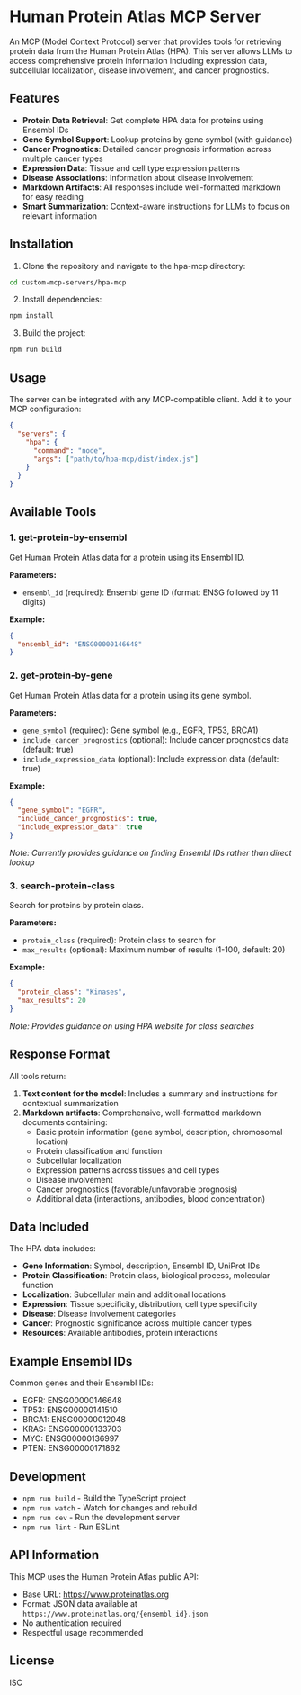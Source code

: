 # Human Protein Atlas MCP Server

An MCP (Model Context Protocol) server that provides tools for retrieving protein data from the Human Protein Atlas (HPA). This server allows LLMs to access comprehensive protein information including expression data, subcellular localization, disease involvement, and cancer prognostics.

## Features

- **Protein Data Retrieval**: Get complete HPA data for proteins using Ensembl IDs
- **Gene Symbol Support**: Lookup proteins by gene symbol (with guidance)
- **Cancer Prognostics**: Detailed cancer prognosis information across multiple cancer types
- **Expression Data**: Tissue and cell type expression patterns
- **Disease Associations**: Information about disease involvement
- **Markdown Artifacts**: All responses include well-formatted markdown for easy reading
- **Smart Summarization**: Context-aware instructions for LLMs to focus on relevant information

## Installation

1. Clone the repository and navigate to the hpa-mcp directory:
```bash
cd custom-mcp-servers/hpa-mcp
```

2. Install dependencies:
```bash
npm install
```

3. Build the project:
```bash
npm run build
```

## Usage

The server can be integrated with any MCP-compatible client. Add it to your MCP configuration:

```json
{
  "servers": {
    "hpa": {
      "command": "node",
      "args": ["path/to/hpa-mcp/dist/index.js"]
    }
  }
}
```

## Available Tools

### 1. get-protein-by-ensembl
Get Human Protein Atlas data for a protein using its Ensembl ID.

**Parameters:**
- `ensembl_id` (required): Ensembl gene ID (format: ENSG followed by 11 digits)

**Example:**
```json
{
  "ensembl_id": "ENSG00000146648"
}
```

### 2. get-protein-by-gene
Get Human Protein Atlas data for a protein using its gene symbol.

**Parameters:**
- `gene_symbol` (required): Gene symbol (e.g., EGFR, TP53, BRCA1)
- `include_cancer_prognostics` (optional): Include cancer prognostics data (default: true)
- `include_expression_data` (optional): Include expression data (default: true)

**Example:**
```json
{
  "gene_symbol": "EGFR",
  "include_cancer_prognostics": true,
  "include_expression_data": true
}
```

*Note: Currently provides guidance on finding Ensembl IDs rather than direct lookup*

### 3. search-protein-class
Search for proteins by protein class.

**Parameters:**
- `protein_class` (required): Protein class to search for
- `max_results` (optional): Maximum number of results (1-100, default: 20)

**Example:**
```json
{
  "protein_class": "Kinases",
  "max_results": 20
}
```

*Note: Provides guidance on using HPA website for class searches*

## Response Format

All tools return:
1. **Text content for the model**: Includes a summary and instructions for contextual summarization
2. **Markdown artifacts**: Comprehensive, well-formatted markdown documents containing:
   - Basic protein information (gene symbol, description, chromosomal location)
   - Protein classification and function
   - Subcellular localization
   - Expression patterns across tissues and cell types
   - Disease involvement
   - Cancer prognostics (favorable/unfavorable prognosis)
   - Additional data (interactions, antibodies, blood concentration)

## Data Included

The HPA data includes:
- **Gene Information**: Symbol, description, Ensembl ID, UniProt IDs
- **Protein Classification**: Protein class, biological process, molecular function
- **Localization**: Subcellular main and additional locations
- **Expression**: Tissue specificity, distribution, cell type specificity
- **Disease**: Disease involvement categories
- **Cancer**: Prognostic significance across multiple cancer types
- **Resources**: Available antibodies, protein interactions

## Example Ensembl IDs

Common genes and their Ensembl IDs:
- EGFR: ENSG00000146648
- TP53: ENSG00000141510
- BRCA1: ENSG00000012048
- KRAS: ENSG00000133703
- MYC: ENSG00000136997
- PTEN: ENSG00000171862

## Development

- `npm run build` - Build the TypeScript project
- `npm run watch` - Watch for changes and rebuild
- `npm run dev` - Run the development server
- `npm run lint` - Run ESLint

## API Information

This MCP uses the Human Protein Atlas public API:
- Base URL: https://www.proteinatlas.org
- Format: JSON data available at `https://www.proteinatlas.org/{ensembl_id}.json`
- No authentication required
- Respectful usage recommended

## License

ISC 